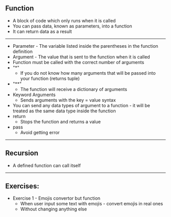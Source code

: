 Function 
--------
- A block of code which only runs when it is called
- You can pass data, known as parameters, into a function
- It can return data as a result
-----------------------
- Parameter - The variable listed inside the parentheses in the function definition
- Argument - The value that is sent to the function when it is called
- Function must be called with the correct number of arguments
- "*"
  - If you do not know how many arguments that will be passed into your function (returns tuple)
- "**" 
  - The function will receive a dictionary of arguments
- Keyword Arguments 
  - Sends arguments with the key = value syntax
- You can send any data types of argument to a function - it will be treated as the same data type inside the function
- return 
  - Stops the function and returns a value
- pass 
  - Avoid getting error
------
Recursion
------
- A defined function can call itself
-------
Exercises:
----------

- Exercise 1 - Emojis convertor but function
	- When user input some text with emojis - convert emojis in real ones
    - Without changing anything else
